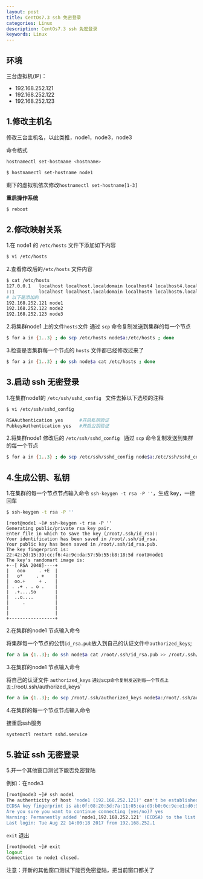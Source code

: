 ```yaml
---
layout: post
title: CentOs7.3 ssh 免密登录
categories: Linux
description: CentOs7.3 ssh 免密登录
keywords: Linux
---
```


## 环境

三台虚拟机(IP)：
 - 192.168.252.121
 - 192.168.252.122
 - 192.168.252.123


## 1.修改主机名

修改三台主机名，以此类推，node1，node3，node3

命令格式

```sh
hostnamectl set-hostname <hostname>
```
```sh
$ hostnamectl set-hostname node1
```
剩下的虚拟机依次修改`hostnamectl set-hostname[1-3]`


**重启操作系统**
```sh
$ reboot
```

## 2.修改映射关系

1.在 node1 的 `/etc/hosts` 文件下添加如下内容

```sh
$ vi /etc/hosts
```

2.查看修改后的`/etc/hosts` 文件内容

```sh
$ cat /etc/hosts
127.0.0.1   localhost localhost.localdomain localhost4 localhost4.localdomain4
::1         localhost localhost.localdomain localhost6 localhost6.localdomain6
# 以下是添加的
192.168.252.121 node1
192.168.252.122 node2
192.168.252.123 node3
```

2.将集群node1 上的文件`hosts`文件 通过 `scp` 命令复制发送到集群的每一个节点

```sh
$ for a in {1..3} ; do scp /etc/hosts node$a:/etc/hosts ; done
```

3.检查是否集群每一个节点的 `hosts` 文件都已经修改过来了

```sh
$ for a in {1..3} ; do ssh node$a cat /etc/hosts ; done
```


## 3.启动 ssh 无密登录

1.在集群node1的 `/etc/ssh/sshd_config ` 文件去掉以下选项的注释

```sh
$ vi /etc/ssh/sshd_config 

RSAAuthentication yes      #开启私钥验证
PubkeyAuthentication yes   #开启公钥验证
```

2.将集群node1 修改后的 `/etc/ssh/sshd_config ` 通过 `scp` 命令复制发送到集群的每一个节点

```sh
$ for a in {1..3} ; do scp /etc/ssh/sshd_config node$a:/etc/ssh/sshd_config ; done
```

## 4.生成公钥、私钥

1.在集群的每一个节点节点输入命令 `ssh-keygen -t rsa -P ''`，生成 key，一律回车

```sh
$ ssh-keygen -t rsa -P ''
```

```
[root@node1 ~]# ssh-keygen -t rsa -P ''
Generating public/private rsa key pair.
Enter file in which to save the key (/root/.ssh/id_rsa): 
Your identification has been saved in /root/.ssh/id_rsa.
Your public key has been saved in /root/.ssh/id_rsa.pub.
The key fingerprint is:
22:42:2d:15:39:cc:f6:4a:9c:da:57:5b:55:b8:18:5d root@node1
The key's randomart image is:
+--[ RSA 2048]----+
|   ooo     . +E  |
|   o*     . +    |
|  oo.+     + .   |
| . .+ . . o .    |
|  .+....So       |
|  ..o....        |
|     .           |
|                 |
|                 |
+-----------------+
```

2.在集群的node1 节点输入命令

将集群每一个节点的公钥`id_rsa.pub`放入到自己的认证文件中`authorized_keys`;

```sh
for a in {1..3}; do ssh node$a cat /root/.ssh/id_rsa.pub >> /root/.ssh/authorized_keys; done

```

3.在集群的node1 节点输入命令

将自己的认证文件 `authorized_keys` ` 通过 `scp` 命令复制发送到每一个节点上去: `/root/.ssh/authorized_keys`

```sh
for a in {1..3}; do scp /root/.ssh/authorized_keys node$a:/root/.ssh/authorized_keys ; done
```

4.在集群的每一个节点节点输入命令

接重启ssh服务

```sh
systemctl restart sshd.service
```

## 5.验证 ssh 无密登录

5.开一个其他窗口测试下能否免密登陆

例如：在node3

```sh
[root@node3 ~]# ssh node1
The authenticity of host 'node1 (192.168.252.121)' can't be established.
ECDSA key fingerprint is ab:0f:08:20:3d:7a:11:05:ea:d9:b0:0c:9e:e1:d0:97.
Are you sure you want to continue connecting (yes/no)? yes
Warning: Permanently added 'node1,192.168.252.121' (ECDSA) to the list of known hosts.
Last login: Tue Aug 22 14:00:18 2017 from 192.168.252.1
```

`exit` 退出
```sh
[root@node1 ~]# exit
logout
Connection to node1 closed.
```

注意：开新的其他窗口测试下能否免密登陆，把当前窗口都关了










